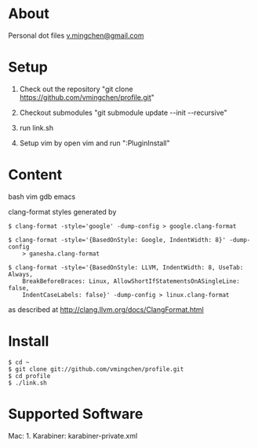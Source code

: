 # About
Personal dot files
v.mingchen@gmail.com

# Setup

1. Check out the repository "git clone https://github.com/vmingchen/profile.git"

2. Checkout submodules "git submodule update --init --recursive"

3. run link.sh

4. Setup vim by open vim and run ":PluginInstall"

# Content
bash vim gdb emacs

clang-format styles generated by

    $ clang-format -style='google' -dump-config > google.clang-format

    $ clang-format -style='{BasedOnStyle: Google, IndentWidth: 8}' -dump-config
        > ganesha.clang-format

    $ clang-format -style='{BasedOnStyle: LLVM, IndentWidth: 8, UseTab: Always,
        BreakBeforeBraces: Linux, AllowShortIfStatementsOnASingleLine: false,
        IndentCaseLabels: false}' -dump-config > linux.clang-format

as described at http://clang.llvm.org/docs/ClangFormat.html

# Install

    $ cd ~
    $ git clone git://github.com/vmingchen/profile.git
    $ cd profile
    $ ./link.sh

# Supported Software
Mac:
    1. Karabiner: karabiner-private.xml
